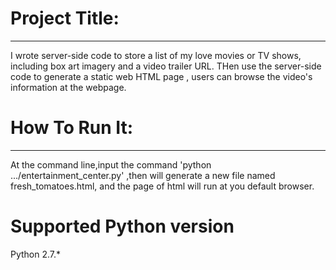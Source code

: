 <h1>Project Title:</h1>
<hr>
	I wrote server-side code to store a list of my love movies or TV shows,
	including box art imagery and a video trailer URL.
	THen use the server-side code to generate a static web HTML page ,
	users can browse the video's information at the webpage.


<h1>How To Run It:</h1>
<hr>
	At the command line,input the command 'python .../entertainment_center.py'
	,then will generate a new file named   fresh_tomatoes.html, and the page of html 
	will run at you default browser.

Supported Python version
====

Python 2.7.*

